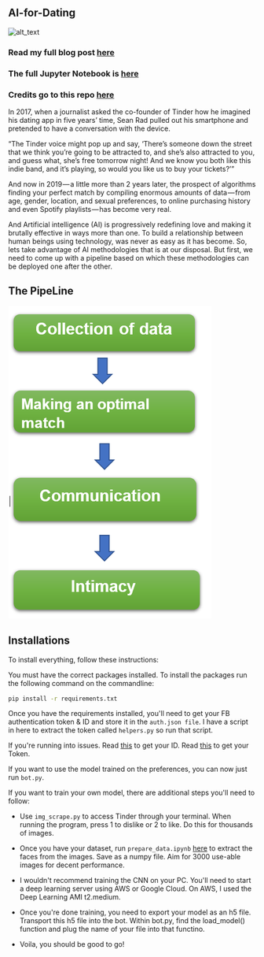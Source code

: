 ## AI-for-Dating

![alt_text](https://eyeondesign.aiga.org/wp-content/uploads/2017/03/Tinder-its-a-match-typography-aiga.png)

### Read my full blog post [here](https://soumyadip1995.blogspot.com/2019/06/ai-for-dating.html)
### The full Jupyter Notebook is [here](https://github.com/soumyadip1995/AI-for-Dating/blob/master/AI_for_dating.ipynb)

### Credits go to this repo [here](https://github.com/jeffmli/TinderAutomation)

In 2017, when a journalist asked the co-founder of Tinder how he imagined his dating app in five years’ time, Sean Rad pulled out his smartphone and pretended to have a conversation with the device.

“The Tinder voice might pop up and say, ‘There’s someone down the street that we think you’re going to be attracted to, and she’s also attracted to you, and guess what, she’s free tomorrow night! And we know you both like this indie band, and it’s playing, so would you like us to buy your tickets?’”

And now in 2019 — a little more than 2 years later, the prospect of algorithms finding your perfect match by compiling enormous amounts of data — from age, gender, location, and sexual preferences, to online purchasing history and even Spotify playlists — has become very real.

And Artificial intelligence (AI) is progressively redefining love and making it brutally effective in ways more than one. To build a relationship between human beings using technology, was never as easy as it has become. So, lets take advantage of AI methodologies that is at our disposal. But first, we need to come up with a pipeline based on which these methodologies can be deployed one after the other.

## The PipeLine

![alt_text](https://github.com/soumyadip1995/AI-for-Dating/blob/master/figs/Screenshot%20(162).png?raw=true)


## Installations

To install everything, follow these instructions:

You must have the correct packages installed. To install the packages run the following command on the commandline:

 ```bash
pip install -r requirements.txt
```

Once you have the requirements installed, you'll need to get your FB authentication token & ID and store it in the ```auth.json file```. I have a script in here to extract the token called ```helpers.py``` so run that script.

If you're running into issues. Read [this](https://github.com/charliewolf/pynder/issues/136) to get your ID. Read [this](https://github.com/charliewolf/pynder/issues/171) to get your Token. 

If you want to use the model trained on the preferences, you can now just run ```bot.py```.

If you want to train your own model, there are additional steps you'll need to follow:

- Use ```img_scrape.py``` to access Tinder through your terminal. When running the program, press 1 to dislike or 2 to like. Do this for thousands of images.

- Once you have your dataset, run ```prepare_data.ipynb``` [here](https://github.com/soumyadip1995/AI-for-Dating/blob/master/NoteBooks/prepare_data.ipynb) to extract the faces from the images. Save as a numpy file. Aim for 3000 use-able images for decent performance.

- I wouldn't recommend training the CNN on your PC. You'll need to start a deep learning server using AWS or Google Cloud. On AWS, I used the Deep Learning AMI t2.medium.

- Once you're done training, you need to export your model as an h5 file. Transport this h5 file into the bot. Within bot.py, find the load_model() function and plug the name of your file into that functino.

- Voila, you should be good to go!
